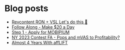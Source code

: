 # Blog posts
<!-- BLOG-POST-LIST:START -->
- [Revcontent RON + VSL Let&#39;s do this 🚀](https://afflift.com/f/threads/revcontent-ron-vsl-lets-do-this-%F0%9F%9A%80.9662/)
- [Follow Along - Make $20 a Day](https://afflift.com/f/threads/follow-along-make-20-a-day.10149/)
- [Step 1 - Apply for MOBIPIUM](https://afflift.com/f/threads/step-1-apply-for-mobipium.2938/)
- [NY 2023 Contest FA - Pops and mVAS to Profitability?](https://afflift.com/f/threads/ny-2023-contest-fa-pops-and-mvas-to-profitability.10285/)
- [Almost 4 Years With affLIFT](https://afflift.com/f/threads/almost-4-years-with-afflift.9673/)
<!-- BLOG-POST-LIST:END -->
